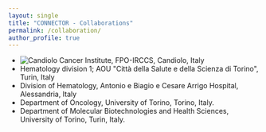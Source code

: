 ```yaml
---
layout: single
title: "CONNECTOR - Collaborations"
permalink: /collaboration/
author_profile: true
--- 
```



* ![Candiolo Cancer Institute, FPO-IRCCS, Candiolo, Italy](https://www.irccs.org/translational-cancer-medici)
* Hematology division 1; AOU "Città della Salute e della Scienza di Torino", Turin, Italy
* Division of Hematology, Antonio e Biagio e Cesare Arrigo Hospital, Alessandria, Italy
* Department of Oncology, University of Torino, Torino, Italy.
* Department of Molecular Biotechnologies and Health Sciences, University of Torino, Turin, Italy.

